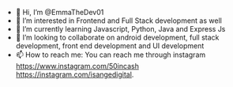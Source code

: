 - 👋 Hi, I’m @EmmaTheDev01
- 👀 I’m interested in Frontend and Full Stack development as well
- 🌱 I’m currently learning Javascript, Python, Java and Express Js
- 💞️ I’m looking to collaborate on android development, full stack development, front end development and UI development
- 📫 How to reach me: You can reach me through instagram https://www.instagram.com/50incash https://instagram.com/isangedigital.

<!---
EmmaTheDev01/EmmaTheDev01 is a ✨ special ✨ repository because its `README.md` (this file) appears on your GitHub profile.
You can click the Preview link to take a look at your changes.
--->
